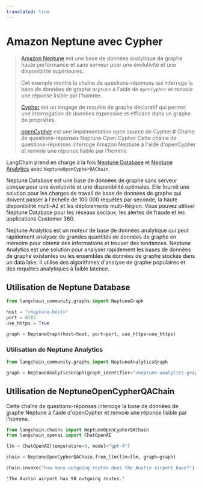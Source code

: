 ```yaml
---
translated: true
---
```


# Amazon Neptune avec Cypher

>[Amazon Neptune](https://aws.amazon.com/neptune/) est une base de données analytique de graphe haute performance et sans serveur pour une évolutivité et une disponibilité supérieures.
>
>Cet exemple montre la chaîne de questions-réponses qui interroge la base de données de graphe `Neptune` à l'aide de `openCypher` et renvoie une réponse lisible par l'homme.
>
>[Cypher](https://en.wikipedia.org/wiki/Cypher_(query_language)) est un langage de requête de graphe déclaratif qui permet une interrogation de données expressive et efficace dans un graphe de propriétés.
>
>[openCypher](https://opencypher.org/) est une implémentation open source de Cypher.# Chaîne de questions-réponses Neptune Open Cypher
Cette chaîne de questions-réponses interroge Amazon Neptune à l'aide d'openCypher et renvoie une réponse lisible par l'homme

LangChain prend en charge à la fois [Neptune Database](https://docs.aws.amazon.com/neptune/latest/userguide/intro.html) et [Neptune Analytics](https://docs.aws.amazon.com/neptune-analytics/latest/userguide/what-is-neptune-analytics.html) avec `NeptuneOpenCypherQAChain`

Neptune Database est une base de données de graphe sans serveur conçue pour une évolutivité et une disponibilité optimales. Elle fournit une solution pour les charges de travail de base de données de graphe qui doivent passer à l'échelle de 100 000 requêtes par seconde, la haute disponibilité multi-AZ et les déploiements multi-Région. Vous pouvez utiliser Neptune Database pour les réseaux sociaux, les alertes de fraude et les applications Customer 360.

Neptune Analytics est un moteur de base de données analytique qui peut rapidement analyser de grandes quantités de données de graphe en mémoire pour obtenir des informations et trouver des tendances. Neptune Analytics est une solution pour analyser rapidement les bases de données de graphe existantes ou les ensembles de données de graphe stockés dans un data lake. Il utilise des algorithmes d'analyse de graphe populaires et des requêtes analytiques à faible latence.

## Utilisation de Neptune Database

```python
from langchain_community.graphs import NeptuneGraph

host = "<neptune-host>"
port = 8182
use_https = True

graph = NeptuneGraph(host=host, port=port, use_https=use_https)
```

### Utilisation de Neptune Analytics

```python
from langchain_community.graphs import NeptuneAnalyticsGraph

graph = NeptuneAnalyticsGraph(graph_identifier="<neptune-analytics-graph-id>")
```

## Utilisation de NeptuneOpenCypherQAChain

Cette chaîne de questions-réponses interroge la base de données de graphe Neptune à l'aide d'openCypher et renvoie une réponse lisible par l'homme.

```python
from langchain.chains import NeptuneOpenCypherQAChain
from langchain_openai import ChatOpenAI

llm = ChatOpenAI(temperature=0, model="gpt-4")

chain = NeptuneOpenCypherQAChain.from_llm(llm=llm, graph=graph)

chain.invoke("how many outgoing routes does the Austin airport have?")
```

```output
'The Austin airport has 98 outgoing routes.'
```
